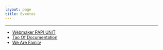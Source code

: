 ```yaml
---
layout: page
title: Eventos
---
```

<hr/>

<ul>
  <li>
    <a href="/talks/webmaker-papi-unit">Webmaker PAPI UNIT</a>
  </li>
  <li>
  <a href="/talks/tao-of-documentation">Tao Of Documentation</a>
  </li>
  <li>
    <a href="/talks/we-are-family">We Are Family</a>
  </li>
</ul>
